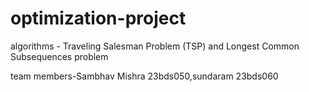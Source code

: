 # optimization-project
 algorithms - Traveling Salesman Problem (TSP) and 
              Longest Common Subsequences problem 
              <br>
              
team members-Sambhav Mishra 23bds050,sundaram 23bds060

